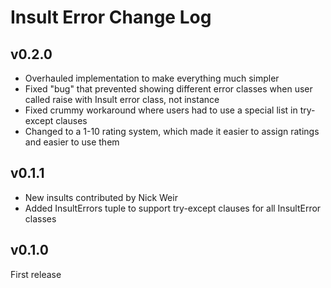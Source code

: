 # Insult Error Change Log

## v0.2.0

+ Overhauled implementation to make everything much simpler
+ Fixed "bug" that prevented showing different error classes when user called
  raise with Insult error class, not instance
+ Fixed crummy workaround where users had to use a special list in try-except clauses
+ Changed to a 1-10 rating system, which made it easier to assign ratings and
  easier to use them

## v0.1.1

+ New insults contributed by Nick Weir
+ Added InsultErrors tuple to support try-except clauses for all InsultError classes

## v0.1.0

First release
